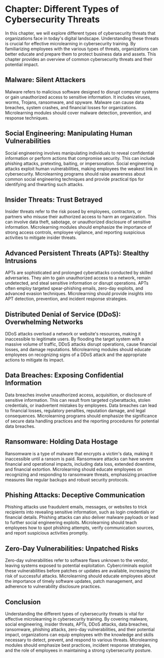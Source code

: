 Chapter: Different Types of Cybersecurity Threats
=================================================

In this chapter, we will explore different types of cybersecurity threats that organizations face in today's digital landscape. Understanding these threats is crucial for effective microlearning in cybersecurity training. By familiarizing employees with the various types of threats, organizations can better educate and prepare them to protect business data and assets. This chapter provides an overview of common cybersecurity threats and their potential impact.

Malware: Silent Attackers
-------------------------

Malware refers to malicious software designed to disrupt computer systems or gain unauthorized access to sensitive information. It includes viruses, worms, Trojans, ransomware, and spyware. Malware can cause data breaches, system crashes, and financial losses for organizations. Microlearning modules should cover malware detection, prevention, and response techniques.

Social Engineering: Manipulating Human Vulnerabilities
------------------------------------------------------

Social engineering involves manipulating individuals to reveal confidential information or perform actions that compromise security. This can include phishing attacks, pretexting, baiting, or impersonation. Social engineering attacks exploit human vulnerabilities, making employees the weakest link in cybersecurity. Microlearning programs should raise awareness about common social engineering techniques and provide practical tips for identifying and thwarting such attacks.

Insider Threats: Trust Betrayed
-------------------------------

Insider threats refer to the risk posed by employees, contractors, or partners who misuse their authorized access to harm an organization. This can involve data theft, sabotage, or unauthorized disclosure of sensitive information. Microlearning modules should emphasize the importance of strong access controls, employee vigilance, and reporting suspicious activities to mitigate insider threats.

Advanced Persistent Threats (APTs): Stealthy Intrusions
-------------------------------------------------------

APTs are sophisticated and prolonged cyberattacks conducted by skilled adversaries. They aim to gain unauthorized access to a network, remain undetected, and steal sensitive information or disrupt operations. APTs often employ targeted spear-phishing emails, zero-day exploits, and advanced evasion techniques. Microlearning should provide insights into APT detection, prevention, and incident response strategies.

Distributed Denial of Service (DDoS): Overwhelming Networks
-----------------------------------------------------------

DDoS attacks overload a network or website's resources, making it inaccessible to legitimate users. By flooding the target system with a massive volume of traffic, DDoS attacks disrupt operations, cause financial losses, and damage reputations. Microlearning modules should educate employees on recognizing signs of a DDoS attack and the appropriate actions to mitigate its impact.

Data Breaches: Exposing Confidential Information
------------------------------------------------

Data breaches involve unauthorized access, acquisition, or disclosure of sensitive information. This can result from targeted cyberattacks, stolen credentials, or inadvertent mistakes by employees. Data breaches can lead to financial losses, regulatory penalties, reputation damage, and legal consequences. Microlearning programs should emphasize the significance of secure data handling practices and the reporting procedures for potential data breaches.

Ransomware: Holding Data Hostage
--------------------------------

Ransomware is a type of malware that encrypts a victim's data, making it inaccessible until a ransom is paid. Ransomware attacks can have severe financial and operational impacts, including data loss, extended downtime, and financial extortion. Microlearning should educate employees on recognizing and responding to ransomware threats, emphasizing proactive measures like regular backups and robust security protocols.

Phishing Attacks: Deceptive Communication
-----------------------------------------

Phishing attacks use fraudulent emails, messages, or websites to trick recipients into revealing sensitive information, such as login credentials or financial details. Phishing attacks can also deliver malware payloads or lead to further social engineering exploits. Microlearning should teach employees how to spot phishing attempts, verify communication sources, and report suspicious activities promptly.

Zero-Day Vulnerabilities: Unpatched Risks
-----------------------------------------

Zero-day vulnerabilities refer to software flaws unknown to the vendor, leaving systems exposed to potential exploitation. Cybercriminals exploit these vulnerabilities before patches or updates are available, increasing the risk of successful attacks. Microlearning should educate employees about the importance of timely software updates, patch management, and adherence to vulnerability disclosure practices.

Conclusion
----------

Understanding the different types of cybersecurity threats is vital for effective microlearning in cybersecurity training. By covering malware, social engineering, insider threats, APTs, DDoS attacks, data breaches, ransomware, phishing attacks, zero-day vulnerabilities, and their potential impact, organizations can equip employees with the knowledge and skills necessary to detect, prevent, and respond to various threats. Microlearning modules should emphasize best practices, incident response strategies, and the role of employees in maintaining a strong cybersecurity posture.
